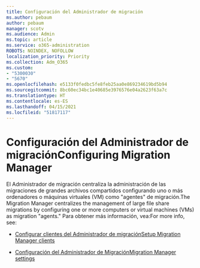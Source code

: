 ```yaml
---
title: Configuración del Administrador de migración
ms.author: pebaum
author: pebaum
manager: scotv
ms.audience: Admin
ms.topic: article
ms.service: o365-administration
ROBOTS: NOINDEX, NOFOLLOW
localization_priority: Priority
ms.collection: Adm_O365
ms.custom:
- "5300030"
- "5670"
ms.openlocfilehash: e5133f0fedbc5fe8feb25aa0e869234619bd5b94
ms.sourcegitcommit: 8bc60ec34bc1e40685e3976576e04a2623f63a7c
ms.translationtype: HT
ms.contentlocale: es-ES
ms.lasthandoff: 04/15/2021
ms.locfileid: "51817117"
---
```

# <a name="configuring-migration-manager"></a><span data-ttu-id="7386f-102">Configuración del Administrador de migración</span><span class="sxs-lookup"><span data-stu-id="7386f-102">Configuring Migration Manager</span></span>

<span data-ttu-id="7386f-103">El Administrador de migración centraliza la administración de las migraciones de grandes archivos compartidos configurando uno o más ordenadores o máquinas virtuales (VM) como "agentes" de migración.</span><span class="sxs-lookup"><span data-stu-id="7386f-103">The Migration Manager centralizes the management of large file share migrations by configuring one or more computers or virtual machines (VMs) as migration "agents."</span></span> <span data-ttu-id="7386f-104">Para obtener más información, vea:</span><span class="sxs-lookup"><span data-stu-id="7386f-104">For more info, see:</span></span>

- [<span data-ttu-id="7386f-105">Configurar clientes del Administrador de migración</span><span class="sxs-lookup"><span data-stu-id="7386f-105">Setup Migration Manager clients</span></span>](https://docs.microsoft.com/sharepointmigration/mm-setup-clients)

- [<span data-ttu-id="7386f-106">Configuración del Administrador de Migración</span><span class="sxs-lookup"><span data-stu-id="7386f-106">Migration Manager settings</span></span>](https://docs.microsoft.com/sharepointmigration/mm-settings)
